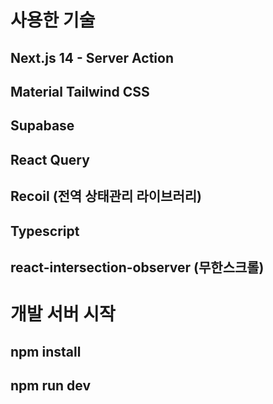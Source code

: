 # 사용한 기술

## Next.js 14 - Server Action

## Material Tailwind CSS

## Supabase

## React Query

## Recoil (전역 상태관리 라이브러리)

## Typescript

## react-intersection-observer (무한스크롤)

# 개발 서버 시작

## npm install

## npm run dev
